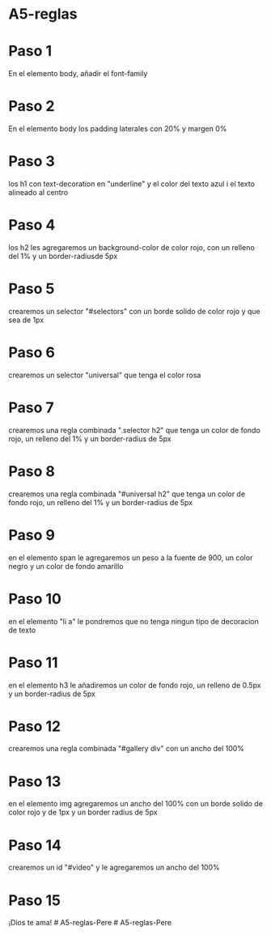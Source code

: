 # A5-reglas

# Paso 1
En el elemento body, añadir el font-family
# Paso 2
En el elemento body los padding laterales con 20% y margen 0%
# Paso 3
los h1 con text-decoration en "underline" y el color del texto azul i el texto alineado al centro
# Paso 4
los h2 les agregaremos un  background-color de color rojo, con un relleno del 1% y un border-radiusde 5px
# Paso 5
crearemos un selector "#selectors" con un borde solido de color rojo y que sea de 1px
# Paso 6
crearemos un selector "universal" que tenga el color rosa
# Paso 7
crearemos una regla combinada ".selector h2" que tenga un color de fondo rojo, un relleno del 1% y un border-radius de 5px
# Paso 8
crearemos una regla combinada "#universal h2" que tenga un color de fondo rojo, un relleno del 1% y un border-radius de 5px
# Paso 9
en el elemento span le agregaremos un peso a la fuente de 900, un color negro y un color de fondo amarillo
# Paso 10
en el elemento "li a" le pondremos que no tenga ningun tipo de decoracion de texto 
# Paso 11
en el elemento h3 le añadiremos un color de fondo rojo, un relleno de 0.5px y un border-radius de 5px
# Paso 12
crearemos una regla combinada "#gallery div" con un ancho del 100%
# Paso 13
en el elemento img agregaremos un ancho del 100% con un borde solido de color rojo y de 1px y un border radius de 5px
# Paso 14
crearemos un id "#video" y le agregaremos un ancho del 100%
# Paso 15
¡Dios te ama!
#   A 5 - r e g l a s - P e r e  
 #   A 5 - r e g l a s - P e r e  
 